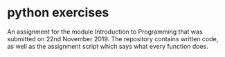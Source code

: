 # python exercises

An assignment for the module Introduction to Programming that was submitted on 22nd November 2019.
The repository contains written code, as well as the assignment script which says what every function does.
